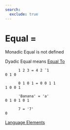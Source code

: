 ```yaml
---
search:
  exclude: true
---
```

<h1 class="heading"><span class="name">Equal</span> <span class="command">=</span></h1>

Monadic Equal is not defined

Dyadic Equal means
[Equal To](../primitive-functions/equal.md)
```apl
      1 2 3 = 4 2 ¯1
0 1 0

      0 1 0 1 = 0 0 1 1
1 0 0 1

      'Banana' = 'a'
0 1 0 1 0 1

      7 = '7'
0
```
[Language Elements](./language-elements.md)


